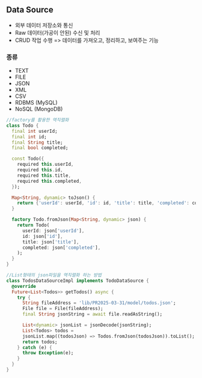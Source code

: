 ## Data Source

- 외부 데이터 저장소와 통신
- Raw 데이터(가공이 안된) 수신 및 처리
- CRUD 작업 수행
  => 데이터를 가져오고, 정리하고, 보여주는 기능

### 종류

- TEXT
- FILE
- JSON
- XML
- CSV
- RDBMS (MySQL)
- NoSQL (MongoDB)

```dart
//factory를 활용한 역직렬화
class Todo {
  final int userId;
  final int id;
  final String title;
  final bool completed;

  const Todo({
    required this.userId,
    required this.id,
    required this.title,
    required this.completed,
  });

  Map<String, dynamic> toJson() {
    return {'userId': userId, 'id': id, 'title': title, 'completed': completed};
  }

  factory Todo.fromJson(Map<String, dynamic> json) {
    return Todo(
      userId: json['userId'],
      id: json['id'],
      title: json['title'],
      completed: json['completed'],
    );
  }
}
```

```dart
//List형태의 json파일을 역직렬화 하는 방법
class TodosDataSourceImpl implements TodoDataSource {
  @override
  Future<List<Todos>> getTodos() async {
    try {
      String fileAddress = 'lib/PR2025-03-31/model/todos.json';
      File file = File(fileAddress);
      final String jsonString = await file.readAsString();

      List<dynamic> jsonList = jsonDecode(jsonString);
      List<Todos> todos =
      jsonList.map((todosJson) => Todos.fromJson(todosJson)).toList();
      return todos;
    } catch (e) {
      throw Exception(e);
    }
  }
}
```